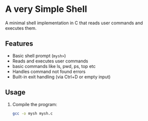 # A very Simple Shell 

A minimal shell implementation in C that reads user commands and executes them.

## Features

- Basic shell prompt (`mysh>`)
- Reads and executes user commands
- basic commands like ls, pwd, ps, top etc
- Handles command not found errors
- Built-in exit handling (via Ctrl+D or empty input)

## Usage

1. Compile the program:
   ```bash
   gcc -o mysh mysh.c
